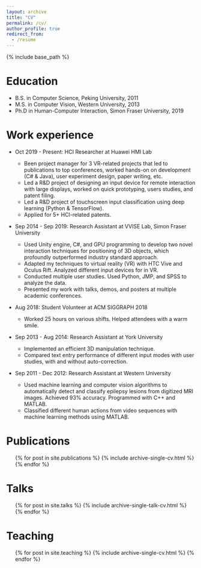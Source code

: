 ```yaml
---
layout: archive
title: "CV"
permalink: /cv/
author_profile: true
redirect_from:
  - /resume
---
```


{% include base_path %}

Education
======
* B.S. in Computer Science, Peking University, 2011
* M.S. in Computer Vision, Western University, 2013
* Ph.D in Human-Computer Interaction, Simon Fraser University, 2019

Work experience
======
* Oct 2019 - Present: HCI Researcher at Huawei HMI Lab
  * Been project manager for 3 VR-related projects that led to publications to top conferences, worked hands-on on development (C# & Java), user experiment design, paper writing, etc.
  * Led a R&D project of designing an input device for remote interaction with large displays, worked on quick prototyping, users studies, and patent filing.
  * Led a R&D project of touchscreen input classification using deep learning (Python & TensorFlow).
  * Applied for 5+ HCI-related patents.

* Sep 2014 - Sep 2019: Research Assistant at VVISE Lab, Simon Fraser University
  * Used Unity engine, C#, and GPU programming to develop two novel interaction techniques for positioning of 3D objects, which profoundly outperformed industry standard approach.
  * Adapted my techniques to virtual reality (VR) with HTC Vive and Oculus Rift. Analyzed different input devices for in VR.
  * Conducted multiple user studies. Used Python, JMP, and SPSS to analyze the data.
  * Presented my work with talks, demos, and posters at multiple academic conferences.

* Aug 2018: Student Volunteer at ACM SIGGRAPH 2018
  * Worked 25 hours on various shifts. Helped attendees with a warm smile.

* Sep 2013 - Aug 2014: Research Assistant at York University
  * Implemented an efficient 3D manipulation technique.
  * Compared text entry performance of different input modes with user studies, with and without auto-correction.

* Sep 2011 - Dec 2012: Research Assistant at Western University
  * Used machine learning and computer vision algorithms to automatically detect and classify epilepsy lesions from digitized MRI images. Achieved 93% accuracy. Programmed with C++ and MATLAB.
  * Classified different human actions from video sequences with machine learning methods using MATLAB.

Publications
======
  <ul>{% for post in site.publications %}
    {% include archive-single-cv.html %}
  {% endfor %}</ul>

Talks
======
  <ul>{% for post in site.talks %}
    {% include archive-single-talk-cv.html %}
  {% endfor %}</ul>

Teaching
======
  <ul>{% for post in site.teaching %}
    {% include archive-single-cv.html %}
  {% endfor %}</ul>
